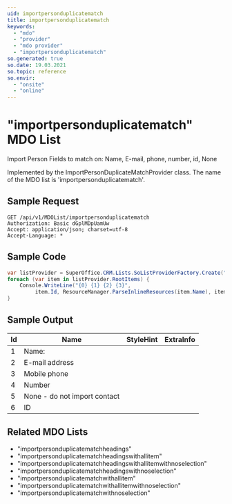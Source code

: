 ```yaml
---
uid: importpersonduplicatematch
title: importpersonduplicatematch
keywords:
  - "mdo"
  - "provider"
  - "mdo provider"
  - "importpersonduplicatematch"
so.generated: true
so.date: 19.03.2021
so.topic: reference
so.envir:
  - "onsite"
  - "online"
---
```


# "importpersonduplicatematch" MDO List
Import Person Fields to match on: Name, E-mail, phone, number, id, None



Implemented by the <see cref="T:SuperOffice.CRM.Lists.ImportPersonDuplicateMatchProvider">ImportPersonDuplicateMatchProvider</see> class.
The name of the MDO list is 'importpersonduplicatematch'.




## Sample Request

```http!
GET /api/v1/MDOList/importpersonduplicatematch
Authorization: Basic dGplMDpUamUw
Accept: application/json; charset=utf-8
Accept-Language: *

```

## Sample Code
```cs
var listProvider = SuperOffice.CRM.Lists.SoListProviderFactory.Create("importpersonduplicatematch", forceFlatList: true);
foreach (var item in listProvider.RootItems) {
    Console.WriteLine("{0} {1} {2} {3}", 
         item.Id, ResourceManager.ParseInlineResources(item.Name), item.StyleHint, item.ExtraInfo);
}
```

## Sample Output

|Id   | Name  |StyleHint|ExtraInfo |
| --- | ----- | ------- | -------- |
|1|Name:|||
|2|E-mail address|||
|3|Mobile phone|||
|4|Number|||
|5|None - do not import contact|||
|6|ID|||


## Related MDO Lists

* "importpersonduplicatematchheadings"
* "importpersonduplicatematchheadingswithallitem"
* "importpersonduplicatematchheadingswithallitemwithnoselection"
* "importpersonduplicatematchheadingswithnoselection"
* "importpersonduplicatematchwithallitem"
* "importpersonduplicatematchwithallitemwithnoselection"
* "importpersonduplicatematchwithnoselection"
